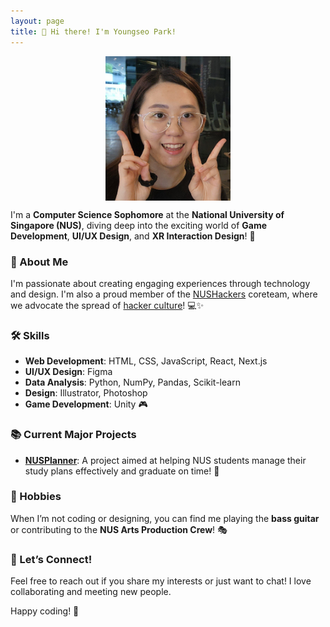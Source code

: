```yaml
---
layout: page
title: 👋 Hi there! I'm Youngseo Park!
---
```


<img src="../images/youngseopark05.png" alt="Youngseo Park's picture" width="200px" style="display: block; margin: 0 auto" />

I'm a **Computer Science Sophomore** at the **National University of Singapore (NUS)**, diving deep into the exciting world of **Game Development**, **UI/UX Design**, and **XR Interaction Design**! 🚀

### 🌟 About Me
I'm passionate about creating engaging experiences through technology and design. I'm also a proud member of the [NUSHackers](https://github.com/nushackers) coreteam, where we advocate the spread of [hacker culture](https://www.nushackers.org/why/)! 💻✨

### 🛠️ Skills
- **Web Development**: HTML, CSS, JavaScript, React, Next.js
- **UI/UX Design**: Figma
- **Data Analysis**: Python, NumPy, Pandas, Scikit-learn
- **Design**: Illustrator, Photoshop
- **Game Development**: Unity 🎮

### 📚 Current Major Projects
- **[NUSPlanner](https://github.com/nus-planner)**: A project aimed at helping NUS students manage their study plans effectively and graduate on time! 📅

### 🎸 Hobbies
When I’m not coding or designing, you can find me playing the **bass guitar** or contributing to the **NUS Arts Production Crew**! 🎭

### 🌈 Let’s Connect!
Feel free to reach out if you share my interests or just want to chat! I love collaborating and meeting new people.

Happy coding! 💖
